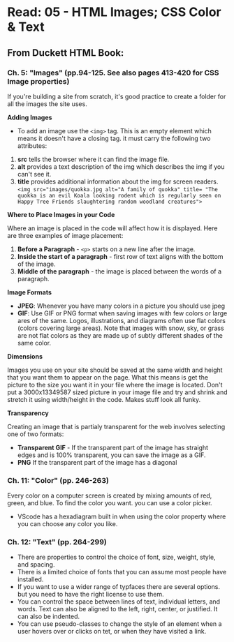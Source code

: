 # Read: 05 - HTML Images; CSS Color & Text

## From Duckett HTML Book:

### Ch. 5: "Images" (pp.94-125. See also pages 413-420 for CSS Image properties)

If you're building a site from scratch, it's good practice to create a folder for all the images the site uses. 

**Adding Images**

- To add an image use the ```<img>``` tag. This is an empty element which means it doesn't have a closing tag. it must carry the following two attributes:
1. **src** tells the browser where it can find the image file. 
1. **alt** provides a text description of the img which describes the img if you can't see it. 
1. **title** provides additional information about the img for screen readers. 
```<img src="images/quokka.jpg alt="A family of quokka" title= "The quokka is an evil Koala looking rodent which is regularly seen on Happy Tree Friends slaughtering random woodland creatures">```

**Where to Place Images in your Code**

Where an image is placed in the code will affect how it is displayed. Here are three examples of image placement:
1. **Before a Paragraph** - ```<p>``` starts on a new line after the image.
1. **Inside the start of a paragraph** - first row of text aligns with the bottom of the image. 
1. **Middle of the paragraph** - the image is placed between the words of a paragraph.

**Image Formats**

- **JPEG**: Whenever you have many colors in a picture you should use jpeg
- **GIF**: Use GIF or PNG format when saving images with few colors or large ares of the same. Logos, illustrations, and diagrams often use flat colors (colors covering large areas). Note that images with snow, sky, or grass are not flat colors as they are made up of subtly different shades of the same color.

**Dimensions**

Images you use on your site should be saved at the same width and height that you want them to appear on the page. 
What this means is get the picture to the size you want it in your file where the image is located. Don't put a 3000x13349587 sized picture in your image file and try and shrink and stretch it using width/height in the code. Makes stuff look all funky.

**Transparency**

Creating an image that is partialy transparent for the web involves selecting one of two formats:
- **Transparent GIF** - If the transparent part of the image has straight edges and is 100% transparent, you can save the image as a GIF.
- **PNG** If the transparent part of the image has a diagonal 

### Ch. 11: "Color" (pp. 246-263)

Every color on a computer screen is created by mixing amounts of red, green, and blue. To find the color you want. you can use a color picker. 

- VScode has a hexadiagram built in when using the color property where you can choose any color you like. 

### Ch. 12: "Text" (pp. 264-299)

- There are properties to control the choice of font, size, weight, style, and spacing. 
- There is a limited choice of fonts that you can assume most people have installed.
- If you want to use a wider range of typfaces there are several options. but you need to have the right license to use them. 
- You can control the space between lines of text, individual letters, and words. Text can also be aligned to the left, right, center, or justified. It can also be indented. 
- You can use pseudo-classes to change the style of an element when a user hovers over or clicks on tet, or when they have visited a link. 

## 
  